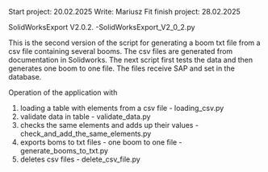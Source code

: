 Start project: 20.02.2025
Write: Mariusz Fit
finish project: 28.02.2025

SolidWorksExport V2.0.2. -SolidWorksExport_V2_0_2.py

This is the second version of the script for generating a boom txt file from a csv file containing several booms. The csv files are generated from documentation in Solidworks. The next script first tests the data and then generates one boom to one file. The files receive SAP and set in the database.

Operation of the application with

1. loading a table with elements from a csv file - loading_csv.py
2. validate data in table - validate_data.py
3. checks the same elements and adds up their values - check_and_add_the_same_elements.py
4. exports boms to txt files - one boom to one file - generate_booms_to_txt.py
5. deletes csv files - delete_csv_file.py
